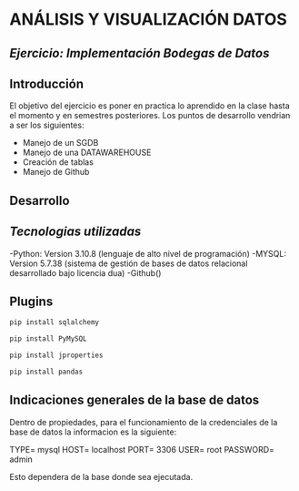 # ANÁLISIS Y VISUALIZACIÓN DATOS 
## _Ejercicio: Implementación Bodegas de Datos_

## Introducción 
El objetivo del ejercicio es poner en practica lo aprendido en la clase hasta el momento y en semestres posteriores. Los puntos de desarrollo vendrian a ser los siguientes: 

- Manejo de un SGDB
- Manejo de una DATAWAREHOUSE
- Creación de tablas 
- Manejo de Github 

## Desarrollo
## _Tecnologias utilizadas_
-Python: Version 3.10.8 (lenguaje de alto nivel de programación)
-MYSQL: Version 5.7.38 (sistema de gestión de bases de datos relacional desarrollado bajo licencia dua)
-Github()

## Plugins

```sh
pip install sqlalchemy
```
```sh
pip install PyMySQL
```
```sh
pip install jproperties
```

```sh
pip install pandas
```
## Indicaciones generales de la base de datos

Dentro de propiedades, para el funcionamiento de la credenciales de la base de datos la informacion es la siguiente:

TYPE= mysql
HOST= localhost
PORT= 3306
USER= root
PASSWORD= admin

Esto dependera de la base donde sea ejecutada.